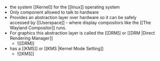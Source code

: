 - the system [[Kernel]] for the [[linux]] operating system
- Only component allowed to talk to hardware
- Provides an abstraction layer over hardware so it can be safely accessed by [[Userspace]] - where display compositors like the [[The Wayland Compositor]] runs.
- For graphics this abstraction layer is called the [[DRM]] or [[DRM |Direct Rendering Manager]]
	- ![[DRM]]
- has a [[KMS]] or [[KMS |Kernel Mode Setting]] 
	- ![[KMS]]